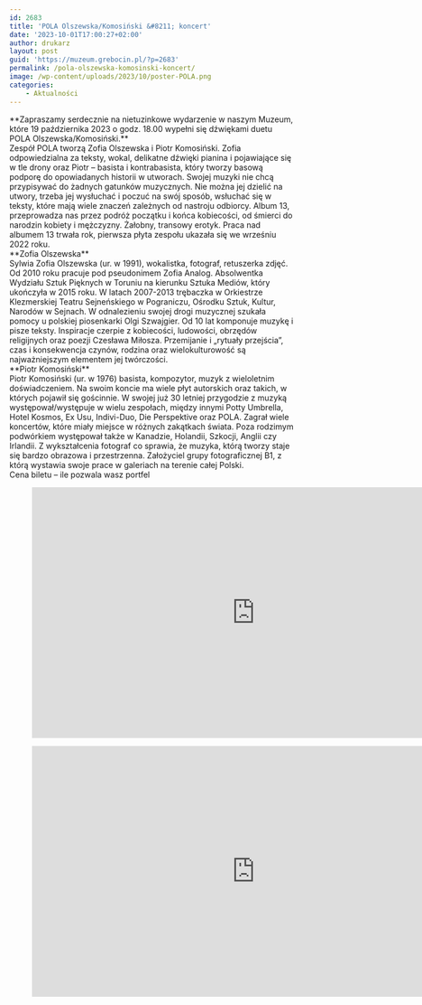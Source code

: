 ```yaml
---
id: 2683
title: 'POLA Olszewska/Komosiński &#8211; koncert'
date: '2023-10-01T17:00:27+02:00'
author: drukarz
layout: post
guid: 'https://muzeum.grebocin.pl/?p=2683'
permalink: /pola-olszewska-komosinski-koncert/
image: /wp-content/uploads/2023/10/poster-POLA.png
categories:
    - Aktualności
---
```


<div class="xdj266r x11i5rnm xat24cr x1mh8g0r x1vvkbs">**Zapraszamy serdecznie na nietuzinkowe wydarzenie w naszym Muzeum, które 19 października 2023 o godz. 18.00 wypełni się dźwiękami duetu POLA Olszewska/Komosiński.**</div><div> </div><div> </div><div class="x11i5rnm xat24cr x1mh8g0r x1vvkbs xtlvy1s">Zespół POLA tworzą Zofia Olszewska i Piotr Komosiński. Zofia odpowiedzialna za teksty, wokal, delikatne dźwięki pianina i pojawiające się w tle drony oraz Piotr – basista i kontrabasista, który tworzy basową podporę do opowiadanych historii w utworach. Swojej muzyki nie chcą przypisywać do żadnych gatunków muzycznych. Nie można jej dzielić na utwory, trzeba jej wysłuchać i poczuć na swój sposób, wsłuchać się w teksty, które mają wiele znaczeń zależnych od nastroju odbiorcy. Album 13, przeprowadza nas przez podróż początku i końca kobiecości, od śmierci do narodzin kobiety i mężczyzny. Żałobny, transowy erotyk. Praca nad albumem 13 trwała rok, pierwsza płyta zespołu ukazała się we wrześniu 2022 roku.</div><div> </div><div> </div><div> </div><div class="x11i5rnm xat24cr x1mh8g0r x1vvkbs xtlvy1s">**Zofia Olszewska**</div><div class="x11i5rnm xat24cr x1mh8g0r x1vvkbs xtlvy1s">Sylwia Zofia Olszewska (ur. w 1991), wokalistka, fotograf, retuszerka zdjęć. Od 2010 roku pracuje pod pseudonimem Zofia Analog. Absolwentka Wydziału Sztuk Pięknych w Toruniu na kierunku Sztuka Mediów, który ukończyła w 2015 roku. W latach 2007-2013 trębaczka w Orkiestrze Klezmerskiej Teatru Sejneńskiego w Pograniczu, Ośrodku Sztuk, Kultur, Narodów w Sejnach. W odnalezieniu swojej drogi muzycznej szukała pomocy u polskiej piosenkarki Olgi Szwajgier. Od 10 lat komponuje muzykę i pisze teksty. Inspiracje czerpie z kobiecości, ludowości, obrzędów religijnych oraz poezji Czesława Miłosza. Przemijanie i „rytuały przejścia”, czas i konsekwencja czynów, rodzina oraz wielokulturowość są najważniejszym elementem jej twórczości.</div><div> </div><div> </div><div class="x11i5rnm xat24cr x1mh8g0r x1vvkbs xtlvy1s">**Piotr Komosiński**</div><div class="x11i5rnm xat24cr x1mh8g0r x1vvkbs xtlvy1s">Piotr Komosiński (ur. w 1976) basista, kompozytor, muzyk z wieloletnim doświadczeniem. Na swoim koncie ma wiele płyt autorskich oraz takich, w których pojawił się gościnnie. W swojej już 30 letniej przygodzie z muzyką występował/występuje w wielu zespołach, między innymi Potty Umbrella, Hotel Kosmos, Ex Usu, Indivi-Duo, Die Perspektive oraz POLA. Zagrał wiele koncertów, które miały miejsce w różnych zakątkach świata. Poza rodzimym podwórkiem występował także w Kanadzie, Holandii, Szkocji, Anglii czy Irlandii. Z wykształcenia fotograf co sprawia, że muzyka, którą tworzy staje się bardzo obrazowa i przestrzenna. Założyciel grupy fotograficznej B1, z którą wystawia swoje prace w galeriach na terenie całej Polski.</div><div> </div><div class="x11i5rnm xat24cr x1mh8g0r x1vvkbs xtlvy1s">Cena biletu – ile pozwala wasz portfel</div><div> </div><div> </div><div> </div><figure class="wp-block-embed is-type-video is-provider-youtube wp-block-embed-youtube wp-embed-aspect-16-9 wp-has-aspect-ratio"><div class="wp-block-embed__wrapper"><iframe allow="accelerometer; autoplay; clipboard-write; encrypted-media; gyroscope; picture-in-picture; web-share" allowfullscreen="" frameborder="0" height="444" loading="lazy" referrerpolicy="strict-origin-when-cross-origin" src="https://www.youtube.com/embed/kRR3Wx-_yc4?feature=oembed" title="POLA - OSTATNI - PREMIERA POLA 13" width="790"></iframe></div></figure><figure class="wp-block-embed is-type-video is-provider-youtube wp-block-embed-youtube wp-embed-aspect-16-9 wp-has-aspect-ratio"><div class="wp-block-embed__wrapper"><iframe allow="accelerometer; autoplay; clipboard-write; encrypted-media; gyroscope; picture-in-picture; web-share" allowfullscreen="" frameborder="0" height="444" loading="lazy" referrerpolicy="strict-origin-when-cross-origin" src="https://www.youtube.com/embed/H2DvIOVSkzw?feature=oembed" title="POŻEGNANIE" width="790"></iframe></div></figure>